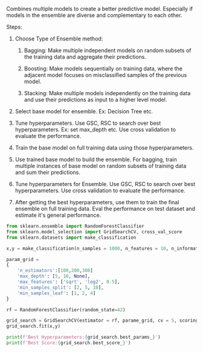 Combines multiple models to create a better predictive model.
Especially if models in the ensemble are diverse and complementary to each other.

Steps:
1) Choose Type of Ensemble method:
	1) Bagging: 
		Make multiple independent models on random subsets of the training data and aggregate their predictions. 
		
	2) Boosting:
		Make models sequentially on training data, where the adjacent model focuses on misclassified  samples of the previous model.
		
	3) Stacking:
		Make multiple  models independently on the training data and use their predictions as input to a higher level model.

2) Select base model for ensemble. Ex: Decision Tree etc.
3) Tune hyperparameters. Use GSC, RSC to search over best hyperparameters. Ex: set max_depth etc. Use cross validation to evaluate the performance.
4) Train the base model on full training data using those hyperparameters.
5) Use trained base model to build the ensemble. For bagging, train multiple instances of base model on random subsets of training data and sum their predictions.
6) Tune hyperparameters for Ensemble. Use GSC, RSC to search over best hyperparameters. Use cross validation to evaluate the performance.
7) After getting the best hyperparameters, use them to train the final ensemble on full training data. Eval the performance on test dataset and estimate it's general performance.

```python
from sklearn.ensemble import RandomForestClassifier
from sklearn.model_selection import GridSearchCV, cross_val_score
from sklearn.datasets import make_classification 

x,y = make_classification(n_samples = 1000, n_features = 10, n_informative = 5, random_state = 42)

param_grid = 
{
	'n_estimators':[100,200,300]
	'max_depth': [5, 10, None], 
	'max_features': ['sqrt', 'log2', 0.5], 
	'min_samples_split': [2, 5, 10], 
	'min_samples_leaf': [1, 2, 4]
}

rf = RandomForestClassifier(random_state=42)

grid_search = GridSearchCV(estimator = rf, parame_grid, cv = 5, scoring='accuracy')
grid_search.fit(x,y)

print(f'Best Hyperparameters:{grid_search.best_params_}')
print(f'Best Score:{grid_search.best_score_}')
```
